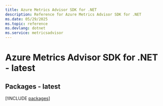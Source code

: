 ```yaml
---
title: Azure Metrics Advisor SDK for .NET
description: Reference for Azure Metrics Advisor SDK for .NET
ms.date: 05/29/2025
ms.topic: reference
ms.devlang: dotnet
ms.service: metricsadvisor
---
```

# Azure Metrics Advisor SDK for .NET - latest
## Packages - latest
[!INCLUDE [packages](metrics-advisor-index.md)]